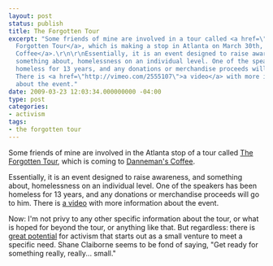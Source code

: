 ```yaml
---
layout: post
status: publish
title: The Forgotten Tour
excerpt: "Some friends of mine are involved in a tour called <a href=\"http://www.makinghimfamous.net/2009/03/remedy-for-this-heart-the-forgotten-tour-and-a-catalyst-for-awareness/\">The
  Forgotten Tour</a>, which is making a stop in Atlanta on March 30th, at <a href=\"http://dannemans.com/wordpress/\">Danneman's
  Coffee</a>.\r\n\r\nEssentially, it is an event designed to raise awareness, and
  something about, homelessness on an individual level. One of the speakers has been
  homeless for 13 years, and any donations or merchandise proceeds will go to him.
  There is <a href=\"http://vimeo.com/2555107\">a video</a> with more information
  about the event."
date: 2009-03-23 12:03:34.000000000 -04:00
type: post
categories:
- activism
tags:
- the forgotten tour
---
```

Some friends of mine are involved in the Atlanta stop of a tour called <a href="http://www.makinghimfamous.net/2009/03/remedy-for-this-heart-the-forgotten-tour-and-a-catalyst-for-awareness/">The Forgotten Tour</a>, which is coming to <a href="http://dannemans.com/wordpress/">Danneman's Coffee</a>.

Essentially, it is an event designed to raise awareness, and something about, homelessness on an individual level. One of the speakers has been homeless for 13 years, and any donations or merchandise proceeds will go to him. There is <a href="http://vimeo.com/2555107">a video</a> with more information about the event.

Now: I'm not privy to any other specific information about the tour, or what is hoped for beyond the tour, or anything like that. But regardless: there is <a href="http://www.twloha.com/">great potential</a> for activism that starts out as a small venture to meet a specific need. Shane Claiborne seems to be fond of saying, "Get ready for something really, really... small."
